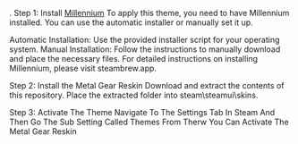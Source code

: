 . Step 1: Install [Millennium](https://steambrew.app/)
To apply this theme, you need to have Millennium installed. You can use the automatic installer or manually set it up.

Automatic Installation: Use the provided installer script for your operating system.
Manual Installation: Follow the instructions to manually download and place the necessary files.
For detailed instructions on installing Millennium, please visit steambrew.app.

Step 2: Install the Metal Gear Reskin
Download and extract the contents of this repository.
Place the extracted folder into steam\steamui\skins.

Step 3: Activate The Theme
Navigate To The Settings Tab In Steam And Then Go The Sub Setting Called Themes
From Therw You Can Activate The Metal Gear Reskin
